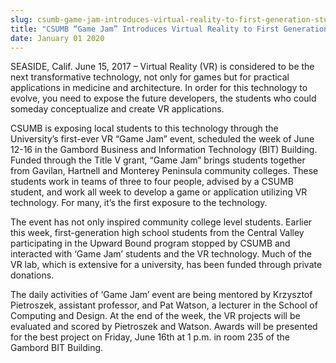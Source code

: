 ```yaml
---
slug: csumb-game-jam-introduces-virtual-reality-to-first-generation-students
title: "CSUMB “Game Jam” Introduces Virtual Reality to First Generation Students"
date: January 01 2020
---
```


<p>SEASIDE, Calif. June 15, 2017 – Virtual Reality (VR) is considered to be the next transformative technology, not only for games but for practical applications in medicine and architecture. In order for this technology to evolve, you need to expose the future developers, the students who could someday conceptualize and create VR applications.</p><p>CSUMB is exposing local students to this technology through the University’s first-ever VR “Game Jam” event, scheduled the week of June 12-16 in the Gambord Business and Information Technology (BIT) Building. Funded through the Title V grant, “Game Jam” brings students together from Gavilan, Hartnell and Monterey Peninsula community colleges. These students work in teams of three to four people, advised by a CSUMB student, and work all week to develop a game or application utilizing VR technology. For many, it’s the first exposure to the technology.</p><p>The event has not only inspired community college level students. Earlier this week, first-generation high school students from the Central Valley participating in the Upward Bound program stopped by CSUMB and interacted with ‘Game Jam’ students and the VR technology. Much of the VR lab, which is extensive for a university, has been funded through private donations.</p><p>The daily activities of ‘Game Jam’ event are being mentored by Krzysztof Pietroszek, assistant professor, and Pat Watson, a lecturer in the School of Computing and Design. At the end of the week, the VR projects will be evaluated and scored by Pietroszek and Watson. Awards will be presented for the best project on Friday, June 16th at 1 p.m. in room 235 of the Gambord BIT Building.</p>
